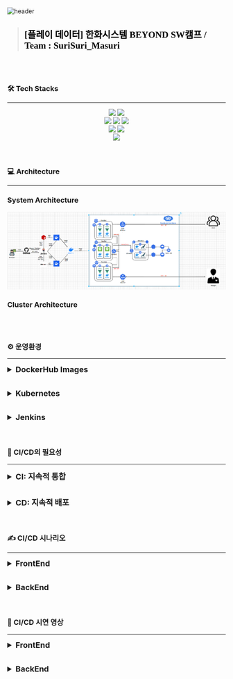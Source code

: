 <br>

![header](https://capsule-render.vercel.app/api?type=venom&height=300&color=FFDC00&text=GIGA%20COFFEE&textBg=false&animation=fadeIn&fontColor=452613&fontSize=80&reversal=false&desc=기억%20속,%20가장%20맛있었던%20한%20모금&descAlignY=80)

> <h2 style="color:black; font-family: 'Nanum Pen Script', cursive;">[플레이 데이터] 한화시스템 BEYOND SW캠프 / Team : SuriSuri_Masuri</h3>

<br>
<br>

### 🛠️ Tech Stacks

---
<div style="margin: 0 auto; text-align: center;" align= "center">
    <img src="https://img.shields.io/badge/Github-181717?style=for-the-badge&logo=Github&logoColor=white">
    <img src="https://img.shields.io/badge/Git-F05032?style=for-the-badge&logo=Git&logoColor=white">
    <br>
    <img src="https://img.shields.io/badge/Jenkins-D24939?style=for-the-badge&logo=Jenkins&logoColor=white">
    <img src="https://img.shields.io/badge/Docker-2496ED?style=for-the-badge&logo=Docker&logoColor=white">
    <img src="https://img.shields.io/badge/Kubernetes-326CE5?style=for-the-badge&logo=Kubernetes&logoColor=blue&color=skyblue">
    <br>
    <img src="https://img.shields.io/badge/Selenium-C21325?style=for-the-badge&logo=Selenium&logoColor=black&color=green">
    <img src="https://img.shields.io/badge/Jest-C21325?style=for-the-badge&logo=Jest&logoColor=black&color=orange">
    <br>
    <img src="https://img.shields.io/badge/Slack-4A154B?style=for-the-badge&logo=Slack&logoColor=white">
</div>

<br>
<br>

### 💻 Architecture
---

### System Architecture
<img src = "../img/systemArchitecture.png">

### Cluster Architecture
<img src = "">

<br>
<br>

### ⚙️ 운영환경

---
<details>

<summary style="font-size: 18px; font-weight: bold;">DockerHub Images</summary>

<h3><a href="https://hub.docker.com/repository/docker/beomiya/final_store_frontend/general">FrontEnd - Store</a></h3>
<img src="../img/store.png">
<br>

<h3><a href="https://hub.docker.com/repository/docker/beomiya/final_manager_frontend/general">FrontEnd - Manager</a></h3>
<img src="../img/manager.png">
<br>

<h3><a href="https://hub.docker.com/repository/docker/beomiya/final_backend/general">BackEnd</a></h3>
<img src="../img/backend.png">
<br>

</details>

<br>
<br>

<details>
<summary style="font-size: 18px; font-weight: bold;">Kubernetes</summary>

</details>

<br>
<br>

<details>
<summary style="font-size: 18px; font-weight: bold;">Jenkins</summary>

</details>

<br>
<br>

### 🐳 CI/CD의 필요성

---
<details>
<summary style="font-size: 18px; font-weight: bold;">CI: 지속적 통합</summary>

CI(Continuous Integration)는 개발자들이 코드를 변경할 때마다 자동으로 빌드되어 통합되는 프로세스를 의미한다. <br>이를 통해 여러 명의 개발자가 동시에 작업할 때 발생할 수 있는 통합 오류를 미리 발견하고 해결할 수 있다.

### 주요 특징:
- 코드 변경 시 자동으로 빌드 및 테스트
- 빌드 실패 시 즉시 알림
- 지속적인 통합으로 품질 향상 및 빠른 배포 가능

</details>

<br>
<br>

<details>
<summary style="font-size: 18px; font-weight: bold;">CD: 지속적 배포</summary>

CD(Continuous Deployment/Delivery)는 CI에서 빌드된 소프트웨어를 자동으로 테스트, 패키징하여 프로덕션 환경에 자동으로 배포하는 프로세스를 의미한다.<br>이는 GitHub의 원격 저장소에 코드를 push할 때마다 자동으로 빌드 및 배포되어 사용자에게 신속한 업데이트를 제공한다.

### 주요 특징:
- 자동화된 배포 프로세스
- 사용자 피드백에 따른 지속적인 개선
- 빠르고 신속한 업데이트 제공으로 사용자 만족도 향상

</details>


<br>
<br>

### ✍️ CI/CD 시나리오

---
<details>
<summary style="font-size: 18px; font-weight: bold;">FrontEnd</summary>

GitHub 저장소에 최신 코드를 Push한다.

GitHub 저장소는 WebHook을 사용하여 Jenkins에 최신 코드 Push 이벤트를 전달한다.

Jenkins 파이프라인은 다음과 같은 절차에 따라 작동한다

1. Jenkins 서버는 연결된 GitHub 저장소에서 최신 코드를 복제한다.
2. FrontEnd 프로젝트의 경우 npm i 명령어를 사용하여 필요한 종속성을 설치한다.
3. npm run build 명령어를 사용하여 프로젝트를 빌드한다.
4. 빌드된 dist 파일을 Dockerfile에 따라 Docker 이미지를 생성한다.
5. 생성된 Docker 이미지를 Docker Hub에 업로드하기 위해 로그인한다.
6. Jenkins 서버는 등록된 K8S 마스터 노드에 배포에 사용할 Deployment.yml 파일을 전송한다.
7. K8S 마스터는 전송된 Deployment.yml 파일을 kubectl apply 명령어를 사용하여 적용한다.
8. Jenkins 서버는 작성된 파이프라인의 각 단계별 실행 결과를 Slack에 전송한다.

또한, 배포 방식은 Rolling Update를 사용하여 이전 버전과 새 버전의 파드를 점진적으로 교체하여 가용성을 유지한다.
</details> 

<br>
<br>

<details>
<summary style="font-size: 18px; font-weight: bold;">BackEnd</summary>

GitHub 저장소에 최신 코드를 Push한다.

GitHub 저장소는 WebHook을 사용하여 Jenkins에 최신 코드 Push 이벤트를 전달한다.

Jenkins 파이프라인은 다음과 같은 절차에 따라 작동한다

1. Jenkins 서버는 연결된 GitHub 저장소에서 최신 코드를 복제한다.
2. BackEnd 프로젝트의 경우 mvn test 명령어를 사용하여 테스트를 실행하여 코드의 품질을 확인한다.
3. 이후 테스트가 통과되면 mvn package 명령어를 실행하여 아티팩트를 생성한다.
4. 빌드된 jar 파일을 Dockerfile에 따라 Docker 이미지를 생성한다.
5. 생성된 Docker 이미지를 Docker Hub에 업로드하기 위해 로그인한다.
6. Jenkins 서버는 등록된 K8S 마스터 노드에 배포에 사용할 Deployment.yml 파일을 전송한다.
7. K8S 마스터는 전송된 Deployment.yml 파일을 kubectl apply 명령어를 사용하여 적용한다.
8. Jenkins 서버는 작성된 파이프라인의 각 단계별 실행 결과를 Slack에 전송한다.

또한, 배포 방식은 Rolling Update를 사용하여 이전 버전과 새 버전의 파드를 점진적으로 교체하여 가용성을 유지한다.
</details>
<br>
<br>

### 🎥 CI/CD 시연 영상

---
<details>
<summary style="font-size: 18px; font-weight: bold;">FrontEnd</summary>
</details>
<br>
<br>

<details>
<summary style="font-size: 18px; font-weight: bold;">BackEnd</summary>
</details>



